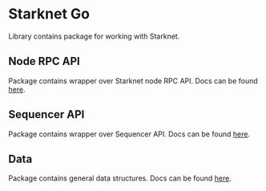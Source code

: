 # Starknet Go

Library contains package for working with Starknet.

## Node RPC API

Package contains wrapper over Starknet node RPC API. Docs can be found [here](/pkg/rpc/).

## Sequencer API

Package contains wrapper over Sequencer API. Docs can be found [here](/pkg/sequencer/).

## Data

Package contains general data structures. Docs can be found [here](/pkg/data/).

